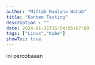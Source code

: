 ```yaml
---
author: "Miftah Maulana Wahab"
title: "Konten Testing"
description : ""
date: 2024-01-31T15:54:55+07:00
tags: ["Linux","Kube"]
showToc: true
---
```


ini percobaaan
